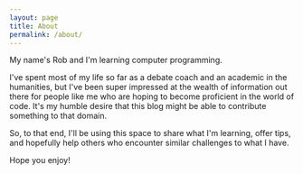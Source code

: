 ```yaml
---
layout: page
title: About
permalink: /about/
---
```


My name's Rob and I'm learning computer programming.

I've spent most of my life so far as a debate coach and an academic in the humanities, but I've been super impressed at the wealth of information out there for people like me who are hoping to become proficient in the world of code. It's my humble desire that this blog might be able to contribute something to that domain.

So, to that end, I'll be using this space to share what I'm learning, offer tips, and hopefully help others who encounter similar challenges to what I have.

Hope you enjoy!
